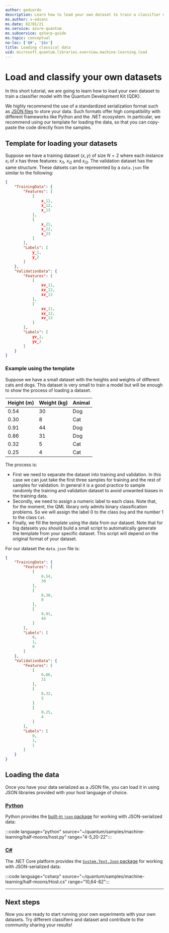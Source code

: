 ```yaml
---
author: geduardo
description: Learn how to load your own dataset to train a classifier model with the Microsoft Quantum Development Kit (QDK).
ms.author: v-edsanc
ms.date: 02/01/21
ms.service: azure-quantum
ms.subservice: qsharp-guide
ms.topic: conceptual
no-loc: ['Q#', '$$v']
title: Loading classical data
uid: microsoft.quantum.libraries.overview.machine-learning.load
---
```


# Load and classify your own datasets

In this short tutorial, we are going to learn how to load your own dataset to train a classifier model with the Quantum Development Kit (QDK).

We highly recommend the use of a standardized serialization format such as [JSON files](https://en.wikipedia.org/wiki/JSON) to store your data.
Such formats offer high compatibility with different frameworks like Python and the .NET ecosystem.
In particular, we recommend using our template for loading the data, so that you can copy-paste the code directly from the samples.

## Template for loading your datasets

Suppose we have a training dataset $(x, y)$ of size $N=2$ where each instance $x_i$ of $x$ has three features: $x_{i1}$, $x_{i2}$ and $x_{i3}$.
The validation dataset has the same structure.
These datsets can be represented by a `data.json` file similar to the following:

```json
{
    "TrainingData": {
        "Features": [
            [
                x_11,
                x_12,
                x_13
            ],
            [
                x_21,
                x_22,
                x_23
            ]
        ],
        "Labels": [
            y_1,
            y_2
        ]
    },
    "ValidationData": {
        "Features": [
            [
                xv_11,
                xv_12,
                xv_13
            ],
            [
                xv_11,
                xv_12,
                xv_13
            ]
        ],
        "Labels": [
            yv_1,
            yv_2
        ]
    }
}
```

### Example using the template

Suppose we have a small dataset with the heights and weights of different cats and dogs. This dataset is very small to train a model but will be enough to show the process of loading a dataset.

| Height (m) | Weight (kg) | Animal |
|-----------|------------|--------|
| 0.54      | 30         | Dog    |
| 0.30      | 8          | Cat    |
| 0.91      | 44         | Dog    |
| 0.86      | 31          | Dog    |
| 0.32      | 5         | Cat    |
| 0.25      | 4          | Cat    |

The process is:

- First we need to separate the dataset into training and validation. In this case we can just take the first three samples for training and the rest of samples for validation. In general it is a good practice to sample randomly the training and validation dataset to avoid unwanted biases in the training data.
- Secondly, we need to assign a numeric label to each class. Note that, for the moment, the QML library only admits binary classification problems. So we will assign the label 0 to the class `Dog` and the number 1 to the class `Cat`.
- Finally, we fill the template using the data from our dataset. Note that for big datasets you should build a small script to automatically generate the template from your specific dataset. This script will depend on the original format of your dataset.

For our dataset the `data.json` file is:

```json
{
    "TrainingData": {
        "Features": [
            [
                0.54,
                30
            ],
            [
                0.30,
                8
            ],
            [
                0.91,
                44
            ]
        ],
        "Labels": [
            0,
            1,
            0
        ]
    },
    "ValidationData": {
        "Features": [
            [
                0.86,
                31
            ],
            [
                0.32,
                5
            ]
            [
                0.25,
                4
            ]
        ],
        "Labels": [
            0,
            1,
            1
        ]
    }
}

```

## Loading the data

Once you have your data serialized as a JSON file, you can load it in using JSON libraries provided with your host language of choice.

### [Python](#tab/tabid-python)

Python provides the [built-in `json` package](https://docs.python.org/3.7/library/json.html) for working with JSON-serialized data:

:::code language="python" source="~/quantum/samples/machine-learning/half-moons/host.py" range="4-5,20-22":::

### [C#](#tab/tabid-csharp)

The .NET Core platform provides the [`System.Text.Json` package](https://www.nuget.org/packages/System.Text.Json) for working with JSON-serialized data:

:::code language="csharp" source="~/quantum/samples/machine-learning/half-moons/Host.cs" range="10,64-82":::

***

## Next steps

Now you are ready to start running your own experiments with your own datasets. Try different classifiers and dataset and contribute to the community sharing your results!